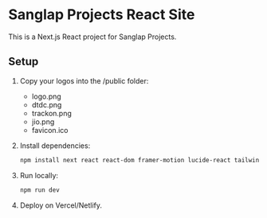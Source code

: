 # Sanglap Projects React Site

This is a Next.js React project for Sanglap Projects.

## Setup
1. Copy your logos into the /public folder:
   - logo.png
   - dtdc.png
   - trackon.png
   - jio.png
   - favicon.ico

2. Install dependencies:
   ```bash
   npm install next react react-dom framer-motion lucide-react tailwindcss
   ```

3. Run locally:
   ```bash
   npm run dev
   ```

4. Deploy on Vercel/Netlify.

